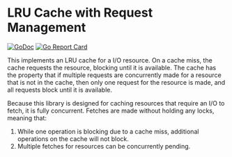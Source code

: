 LRU Cache with Request Management
=================================
[![GoDoc](https://godoc.org/github.com/samkumar/reqcache?status.svg)](https://godoc.org/github.com/samkumar/reqcache)
[![Go Report Card](https://goreportcard.com/badge/github.com/samkumar/reqcache)](https://goreportcard.com/report/github.com/samkumar/reqcache)

This implements an LRU cache for a I/O resource. On a cache miss, the cache
requests the resource, blocking until it is available. The cache has the
property that if multiple requests are concurrently made for a resource that is
not in the cache, then only one request for the resource is made, and all
requests block until it is available.

Because this library is designed for caching resources that require an I/O to
fetch, it is fully concurrent. Fetches are made without holding any locks,
meaning that:

1. While one operation is blocking due to a cache miss, additional operations
on the cache will not block.
2. Multiple fetches for resources can be concurrently pending.
